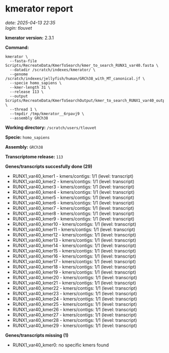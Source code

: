 # kmerator report
*date: 2025-04-13 22:35*  
*login: tlouvet*

**kmerator version:** 2.3.1

**Command:**

```
kmerator \
  --fasta-file Scripts/RecreateData/KmerToSearch/kmer_to_search_RUNX1_var40.fasta \
  --datadir /scratch/indexes/kmerator/ \
  --genome /scratch/indexes/jellyfish/human/GRCh38_with_MT_canonical.jf \
  --specie homo_sapiens \
  --kmer-length 31 \
  --release 113 \
  --output Scripts/RecreateData/KmerToSearchOutput/kmer_to_search_RUNX1_var40_output \
  --thread 1 \
  --tmpdir /tmp/kmerator__6rpavj9 \
  --assembly GRCh38
```

**Working directory:** `/scratch/users/tlouvet`

**Specie:** `homo_sapiens`

**Assembly:** `GRCh38`

**Transcriptome release:** `113`

**Genes/transcripts succesfully done (29)**

- RUNX1_var40_kmer1 - kmers/contigs: 1/1 (level: transcript)
- RUNX1_var40_kmer2 - kmers/contigs: 1/1 (level: transcript)
- RUNX1_var40_kmer3 - kmers/contigs: 1/1 (level: transcript)
- RUNX1_var40_kmer4 - kmers/contigs: 1/1 (level: transcript)
- RUNX1_var40_kmer5 - kmers/contigs: 1/1 (level: transcript)
- RUNX1_var40_kmer6 - kmers/contigs: 1/1 (level: transcript)
- RUNX1_var40_kmer7 - kmers/contigs: 1/1 (level: transcript)
- RUNX1_var40_kmer8 - kmers/contigs: 1/1 (level: transcript)
- RUNX1_var40_kmer9 - kmers/contigs: 1/1 (level: transcript)
- RUNX1_var40_kmer10 - kmers/contigs: 1/1 (level: transcript)
- RUNX1_var40_kmer11 - kmers/contigs: 1/1 (level: transcript)
- RUNX1_var40_kmer12 - kmers/contigs: 1/1 (level: transcript)
- RUNX1_var40_kmer13 - kmers/contigs: 1/1 (level: transcript)
- RUNX1_var40_kmer14 - kmers/contigs: 1/1 (level: transcript)
- RUNX1_var40_kmer15 - kmers/contigs: 1/1 (level: transcript)
- RUNX1_var40_kmer16 - kmers/contigs: 1/1 (level: transcript)
- RUNX1_var40_kmer17 - kmers/contigs: 1/1 (level: transcript)
- RUNX1_var40_kmer18 - kmers/contigs: 1/1 (level: transcript)
- RUNX1_var40_kmer19 - kmers/contigs: 1/1 (level: transcript)
- RUNX1_var40_kmer20 - kmers/contigs: 1/1 (level: transcript)
- RUNX1_var40_kmer21 - kmers/contigs: 1/1 (level: transcript)
- RUNX1_var40_kmer22 - kmers/contigs: 1/1 (level: transcript)
- RUNX1_var40_kmer23 - kmers/contigs: 1/1 (level: transcript)
- RUNX1_var40_kmer24 - kmers/contigs: 1/1 (level: transcript)
- RUNX1_var40_kmer25 - kmers/contigs: 1/1 (level: transcript)
- RUNX1_var40_kmer26 - kmers/contigs: 1/1 (level: transcript)
- RUNX1_var40_kmer27 - kmers/contigs: 1/1 (level: transcript)
- RUNX1_var40_kmer28 - kmers/contigs: 1/1 (level: transcript)
- RUNX1_var40_kmer29 - kmers/contigs: 1/1 (level: transcript)


**Genes/transcripts missing (1)**

- RUNX1_var40_kmer0: no specific kmers found
